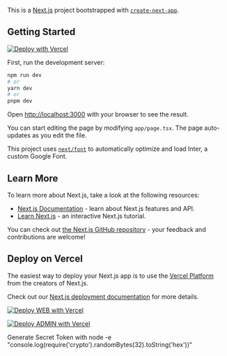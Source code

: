 This is a [Next.js](https://nextjs.org/) project bootstrapped with [`create-next-app`](https://github.com/vercel/next.js/tree/canary/packages/create-next-app).

## Getting Started

[![Deploy with Vercel](https://vercel.com/button)][vercel-deploy]

First, run the development server:

```bash
npm run dev
# or
yarn dev
# or
pnpm dev
```

Open [http://localhost:3000](http://localhost:3000) with your browser to see the result.

You can start editing the page by modifying `app/page.tsx`. The page auto-updates as you edit the file.

This project uses [`next/font`](https://nextjs.org/docs/basic-features/font-optimization) to automatically optimize and load Inter, a custom Google Font.

## Learn More

To learn more about Next.js, take a look at the following resources:

- [Next.js Documentation](https://nextjs.org/docs) - learn about Next.js features and API.
- [Learn Next.js](https://nextjs.org/learn) - an interactive Next.js tutorial.

You can check out [the Next.js GitHub repository](https://github.com/vercel/next.js/) - your feedback and contributions are welcome!

## Deploy on Vercel

The easiest way to deploy your Next.js app is to use the [Vercel Platform](https://vercel.com/new?utm_medium=default-template&filter=next.js&utm_source=create-next-app&utm_campaign=create-next-app-readme) from the creators of Next.js.

Check out our [Next.js deployment documentation](https://nextjs.org/docs/deployment) for more details.

[vercel-deploy]: https://vercel.com/new/clone?repository-url=https%3A%2F%2Fgithub.com%2Fhungryram%2Fmultipurpose-v4&repository-name=multipurpose-v4&project-name=multipurpose-v4&env=NEXT_PUBLIC_SANITY_PROJECT_ID,SANITY_STUDIO_PROJECT_ID,SANITY_STUDIO_DATASET,NEXT_PUBLIC_SANITY_DATASET,REVALIDATE_SECRET_TOKEN&demo-title=Website%20with%20Built-in%20Content%20Editing&demo-description=A%20Sanity-powered%20blog%20with%20built-in%20content%20editing%20%26%20instant%20previews&demo-url=https%3A%2F%2Fnextjs-blog.sanity.build%2F%3Futm_source%3Dvercel%26utm_medium%3Dreferral&demo-image=https%3A%2F%2Fuser-images.githubusercontent.com%2F81981%2F197501516-c7c8092d-0305-4abe-afb7-1e896ef7b90a.png&external-id=nextjs;template=nextjs-blog-cms-sanity-v3&root-directory=web

[![Deploy WEB with Vercel](https://vercel.com/button)](https://vercel.com/new/clone?repository-url=https%3A%2F%2Fgithub.com%2Fhungryram%2Fmultipurpose-v4&repository-name=multipurpose-v4&project-name=multipurpose-v4&env=NEXT_PUBLIC_SANITY_PROJECT_ID,SANITY_STUDIO_PROJECT_ID,SANITY_STUDIO_DATASET,NEXT_PUBLIC_SANITY_DATASET,REVALIDATE_SECRET_TOKEN&demo-title=Website%20with%20Built-in%20Content%20Editing&demo-description=A%20Sanity-powered%20blog%20with%20built-in%20content%20editing%20%26%20instant%20previews&demo-url=https%3A%2F%2Fnextjs-blog.sanity.build%2F%3Futm_source%3Dvercel%26utm_medium%3Dreferral&demo-image=https%3A%2F%2Fuser-images.githubusercontent.com%2F81981%2F197501516-c7c8092d-0305-4abe-afb7-1e896ef7b90a.png&external-id=nextjs&template=nextjs-blog-cms-sanity-v3&root-directory=web)

[![Deploy ADMIN with Vercel](https://vercel.com/button)](https://vercel.com/new/clone?repository-url=https%3A%2F%2Fgithub.com%2Fhungryram%2Fmultipurpose-v4&repository-name=multipurpose-v4&project-name=multipurpose-v4&env=NEXT_PUBLIC_SANITY_PROJECT_ID,SANITY_STUDIO_PROJECT_ID,SANITY_STUDIO_DATASET,NEXT_PUBLIC_SANITY_DATASET,REVALIDATE_SECRET_TOKEN&demo-title=Website%20with%20Built-in%20Content%20Editing&demo-description=A%20Sanity-powered%20blog%20with%20built-in%20content%20editing%20%26%20instant%20previews&demo-url=https%3A%2F%2Fnextjs-blog.sanity.build%2F%3Futm_source%3Dvercel%26utm_medium%3Dreferral&demo-image=https%3A%2F%2Fuser-images.githubusercontent.com%2F81981%2F197501516-c7c8092d-0305-4abe-afb7-1e896ef7b90a.png&external-id=nextjs&template=nextjs-blog-cms-sanity-v3&root-directory=cms%2Fadmin)



Generate Secret Token with node -e "console.log(require('crypto').randomBytes(32).toString('hex'))"